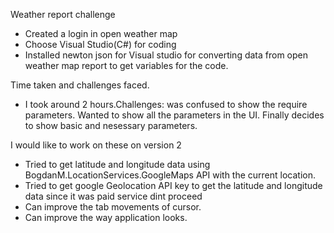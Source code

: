 Weather report challenge
- Created a login in open weather map
- Choose Visual Studio(C#) for coding
- Installed newton json for Visual studio for converting data from open weather map report to get variables for the code.

Time taken and challenges faced.
 - I took around 2 hours.Challenges: was confused to show the require parameters. Wanted to show all the parameters in the UI. Finally decides to show basic and nesessary parameters.

I would like to work on these on version 2
 - Tried to get latitude and longitude data using BogdanM.LocationServices.GoogleMaps API with the current location.
 - Tried to get google Geolocation API key to get the latitude and longitude data since it was paid service dint proceed
 - Can improve the tab movements of cursor.
 - Can improve the way application looks.


